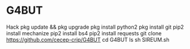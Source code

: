 # G4BUT
Hack
pkg update && pkg upgrade
pkg install python2 
pkg install git 
pip2 install mechanize
pip2 install bs4
pip2 install requests
git clone https://github.com/cecep-crip/G4BUT
cd G4BUT
ls
sh SIREUM.sh
